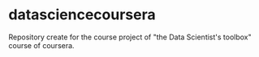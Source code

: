 # datasciencecoursera
Repository create for the course project of "the Data Scientist's toolbox" course of coursera.
